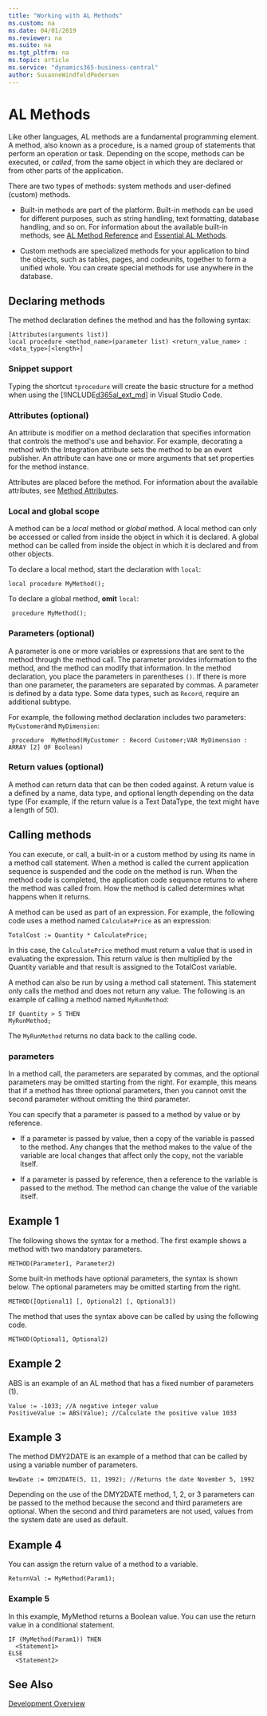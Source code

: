 ```yaml
---
title: "Working with AL Methods"
ms.custom: na
ms.date: 04/01/2019
ms.reviewer: na
ms.suite: na
ms.tgt_pltfrm: na
ms.topic: article
ms.service: "dynamics365-business-central"
author: SusanneWindfeldPedersen
---
```


# AL Methods
Like other languages, AL methods are a fundamental programming element. A method, also known as a procedure, is a named group of statements that perform an operation or task. Depending on the scope, methods can be executed, or *called*, from the same object in which they are declared or from other parts of the application. 

There are two types of methods: system methods and user-defined (custom) methods.

- Built-in methods are part of the platform. Built-in methods can be used for different purposes, such as string handling, text formatting, database handling, and so on. For information about the available built-in methods, see [AL Method Reference](methods/devenv-al-method-reference.md) and [Essential AL Methods](devenv-essential-al-methods.md).

- Custom methods are specialized methods for your application to bind the objects, such as tables, pages, and codeunits, together to form a unified whole. You can create special methods for use anywhere in the database.

## Declaring methods
The method declaration defines the method and has the following syntax:

```
[Attributes(arguments list)]
local procedure <method_name>(parameter list) <return_value_name> : <data_type>[<length>]
```

### Snippet support
Typing the shortcut `tprocedure` will create the basic structure for a method when using the [!INCLUDE[d365al_ext_md](../includes/d365al_ext_md.md)] in Visual Studio Code.

### Attributes (optional)
An attribute is modifier on a method declaration that specifies information that controls the method's use and behavior. For example, decorating a method with the Integration attribute sets the method to be an event publisher. An attribute can have one or more arguments that set properties for the method instance.

Attributes are placed before the method. For information about the available attributes, see [Method Attributes](methods/devenv-method-attributes.md).

### Local and global scope
A method can be a *local* method or *global* method. A local method can only be accessed or called from inside the object in which it is declared. A global method can be called from inside the object in which it is declared and from other objects.

To declare a local method, start the declaration with `local`: 
```
local procedure MyMethod();
```
To declare a global method, **omit** `local`:

```
 procedure MyMethod();
```

### Parameters (optional)
A parameter is one or more variables or expressions that are sent to the method through the method call. The parameter provides information to the method, and the
method can modify that information. In the method declaration, you place the parameters in parentheses `()`. If there is more than one parameter, the parameters are separated by commas. A parameter is defined by a data type. Some data types, such as `Record`, require an additional subtype.

For example, the following method declaration includes two parameters: `MyCustomer`and `MyDimension`:
```
 procedure  MyMethod(MyCustomer : Record Customer;VAR MyDimension : ARRAY [2] OF Boolean)
```

### Return values (optional)
A method can return data that can be then coded against. A return value is a defined by a name, data type, and optional length depending on the data type (For example, if the return value is a Text DataType, the text might have a length of 50).

## <a name="CallMethod"></a>Calling methods
You can execute, or call, a built-in or a custom method by using its name in a method call statement. When a method is called the current application sequence is suspended and the code on the method is run. When the method code is completed, the application code sequence returns to where the method was called from. How the method is called determines what happens when it returns.

A method can be used as part of an expression. For example, the following code uses a
method named `CalculatePrice` as an expression:

```
TotalCost := Quantity * CalculatePrice;
```
In this case, the `CalculatePrice` method must return a value that is used in evaluating the expression. This return value is then multiplied by the Quantity variable and that result is assigned to the TotalCost variable.

A method can also be run by using a method call statement. This statement only calls the method and does not return any value. The following is an example of calling a method named `MyRunMethod`:

```
IF Quantity > 5 THEN
MyRunMethod;
```

The `MyRunMethod` returns no data back to the calling code.

### <a name="Parameters"></a> parameters  
In a method call, the parameters are separated by commas, and the optional parameters may be omitted starting from the right. For example, this means that if a method has three optional parameters, then you cannot omit the second parameter without omitting the third parameter.  
  
You can specify that a parameter is passed to a method by value or by reference.  
  
- If a parameter is passed by value, then a copy of the variable is passed to the method. Any changes that the method makes to the value of the variable are local changes that affect only the copy, not the variable itself.  
  
- If a parameter is passed by reference, then a reference to the variable is passed to the method. The method can change the value of the variable itself.  

## Example 1  
The following shows the syntax for a method. The first example shows a method with two mandatory parameters.

```
METHOD(Parameter1, Parameter2)  
```
 
Some built-in methods have optional parameters, the syntax is shown below. The optional parameters may be omitted starting from the right.

```  
METHOD([Optional1] [, Optional2] [, Optional3])  
```  
  
The method that uses the syntax above can be called by using the following code.  
```  
METHOD(Optional1, Optional2)  
```
  
## Example 2  
ABS is an example of an AL method that has a fixed number of parameters (1).  
  
```  
Value := -1033; //A negative integer value  
PositiveValue := ABS(Value); //Calculate the positive value 1033  
```  
  
## Example 3  
 The method DMY2DATE is an example of a method that can be called by using a variable number of parameters.  
  
```  
NewDate := DMY2DATE(5, 11, 1992); //Returns the date November 5, 1992  
```  
  
 Depending on the use of the DMY2DATE method, 1, 2, or 3 parameters can be passed to the method because the second and third parameters are optional. When the second and third parameters are not used, values from the system date are used as default.  
  
## Example 4  
 You can assign the return value of a method to a variable.  
  
```  
ReturnVal := MyMethod(Param1);  
```  
  
### Example 5  
 In this example, MyMethod returns a Boolean value. You can use the return value in a conditional statement.  
  
```  
IF (MyMethod(Param1)) THEN  
  <Statement1>  
ELSE  
  <Statement2>  
```

## See Also
[Development Overview](devenv-dev-overview.md)  